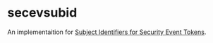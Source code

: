 # secevsubid
An implementaition for [Subject Identifiers for Security Event Tokens](https://datatracker.ietf.org/doc/html/draft-ietf-secevent-subject-identifiers).
